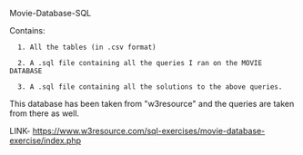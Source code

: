 Movie-Database-SQL

Contains:

      1. All the tables (in .csv format)
      
      2. A .sql file containing all the queries I ran on the MOVIE DATABASE
      
      3. A .sql file containing all the solutions to the above queries.
This database has been taken from "w3resource" and the queries are taken from there as well.

LINK- https://www.w3resource.com/sql-exercises/movie-database-exercise/index.php
